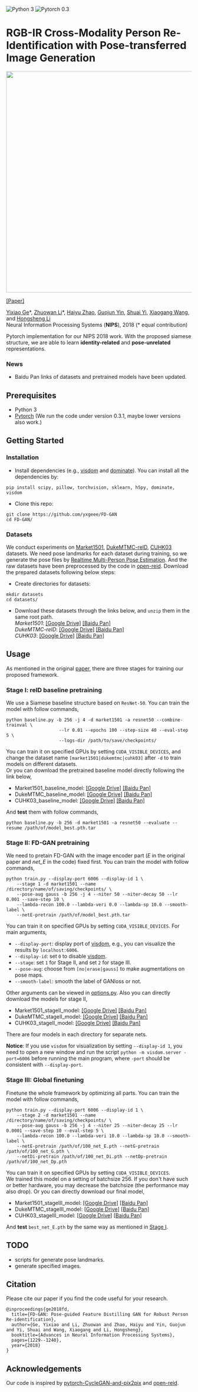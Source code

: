 ![Python 3](https://img.shields.io/badge/python-3-green.svg) ![Pytorch 0.3](https://img.shields.io/badge/pytorch-0.3-blue.svg)
# RGB-IR Cross-Modality Person Re-Identification with Pose-transferred Image Generation

<p align="center"><img src='framework.jpg' width="600px"></p>

[[Paper]](http://papers.nips.cc/paper/7398-fd-gan-pose-guided-feature-distilling-gan-for-robust-person-re-identification.pdf)

[Yixiao Ge](mailto:yxge@link.cuhk.edu.hk)\*, [Zhuowan Li](mailto:zli110@jhu.edu)\*, [Haiyu Zhao](mailto:zhaohaiyu@sensetime.com), [Guojun Yin](mailto:gjyin@mail.ustc.edu.cn), [Shuai Yi](mailto:yishuai@sensetime.com), [Xiaogang Wang](mailto:xgwang@ee.cuhk.edu.hk), and [Hongsheng Li](mailto:hsli@ee.cuhk.edu.hk)  
Neural Information Processing Systems (**NIPS**), 2018 (* equal contribution)

Pytorch implementation for our NIPS 2018 work. With the proposed siamese structure, we are able to learn **identity-related** and **pose-unrelated** representations.

### News
- Baidu Pan links of datasets and pretrained models have been updated.

## Prerequisites
- Python 3
- [Pytorch](https://pytorch.org/) (We run the code under version 0.3.1, maybe lower versions also work.)

## Getting Started

### Installation
- Install dependencies (e.g., [visdom](https://github.com/facebookresearch/visdom) and [dominate](https://github.com/Knio/dominate)). You can install all the dependencies by:
```
pip install scipy, pillow, torchvision, sklearn, h5py, dominate, visdom
```
- Clone this repo:
```
git clone https://github.com/yxgeee/FD-GAN
cd FD-GAN/
```

### Datasets
We conduct experiments on [Market1501](http://www.liangzheng.org/Project/project_reid.html), [DukeMTMC-reID](https://github.com/layumi/DukeMTMC-reID_evaluation), [CUHK03](http://www.ee.cuhk.edu.hk/~xgwang/CUHK_identification.html) datasets. We need pose landmarks for each dataset during training, so we generate the pose files by [Realtime Multi-Person Pose Estimation](https://github.com/tensorboy/pytorch_Realtime_Multi-Person_Pose_Estimation). And the raw datasets have been preprocessed by the code in [open-reid](https://github.com/Cysu/open-reid). 
Download the prepared datasets following below steps:
- Create directories for datasets:
```
mkdir datasets
cd datasets/
```
- Download these datasets through the links below, and `unzip` them in the same root path.  
*Market1501*: [[Google Drive]](https://drive.google.com/open?id=1LS5_bMqv-37F14FVuziK63gz0wPyb0Hh) [[Baidu Pan]](https://pan.baidu.com/s/13C7zcELYzd-5EnjAeDcX9A)  
*DukeMTMC-reID*: [[Google Drive]](https://drive.google.com/open?id=1Ujtm-Cq7lpyslBkG-rSBjkP1KVntrgSL) [[Baidu Pan]](https://pan.baidu.com/s/1B52P9RzTXv0JLmfmiA3aKg)  
*CUHK03*: [[Google Drive]](https://drive.google.com/open?id=1R7oCwyMHYIxpRVsYm7-2REmFopP9TSXL) [[Baidu Pan]](https://pan.baidu.com/s/1zH2jcEa_igC7Lzgts4FwVQ)  

## Usage
As mentioned in the original [paper](https://arxiv.org/abs/1810.02936), there are three stages for training our proposed framework.

### Stage I: reID baseline pretraining
We use a Siamese baseline structure based on `ResNet-50`. You can train the model with follow commands,
```
python baseline.py -b 256 -j 4 -d market1501 -a resnet50 --combine-trainval \
					--lr 0.01 --epochs 100 --step-size 40 --eval-step 5 \
					--logs-dir /path/to/save/checkpoints/
```
You can train it on specified GPUs by setting `CUDA_VISIBLE_DEVICES`, and change the dataset name `[market1501|dukemtmc|cuhk03]` after `-d` to train models on different datasets.  
Or you can download the pretrained baseline model directly following the link below,
- Market1501_baseline_model: [[Google Drive]](https://drive.google.com/open?id=1oNLf-gazgfN0EqkdIOKtcJSBx22BuO1-) [[Baidu Pan]](https://pan.baidu.com/s/1H0SNJmaM9GmYN2WE6W60Hw)
- DukeMTMC_baseline_model: [[Google Drive]](https://drive.google.com/open?id=1iVXIaXT6WQzKuLD3eDcBZB-3aNeZ6Ivf) [[Baidu Pan]](https://pan.baidu.com/s/1CCFjy9We7F9ZHpdTL65vxQ)
- CUHK03_baseline_model: [[Google Drive]](https://drive.google.com/open?id=1jubhvKl_Ny9b89wbX0-u2GhPEeXMLaUQ) [[Baidu Pan]](https://pan.baidu.com/s/1wtyfhiyxx6jWapMyR5x0Ig)

<a name="stageI"></a>And **test** them with follow commands,
```
python baseline.py -b 256 -d market1501 -a resnet50 --evaluate --resume /path/of/model_best.pth.tar
```

### Stage II: FD-GAN pretraining
We need to pretain FD-GAN with the image encoder part (*E* in the original paper and *net_E* in the code) fixed first. You can train the model with follow commands,
```
python train.py --display-port 6006 --display-id 1 \
	--stage 1 -d market1501 --name /directory/name/of/saving/checkpoints/ \
	--pose-aug gauss -b 256 -j 4 --niter 50 --niter-decay 50 --lr 0.001 --save-step 10 \
	--lambda-recon 100.0 --lambda-veri 0.0 --lambda-sp 10.0 --smooth-label \
	--netE-pretrain /path/of/model_best.pth.tar
```
You can train it on specified GPUs by setting `CUDA_VISIBLE_DEVICES`. For main arguments,
- `--display-port`: display port of [visdom](https://github.com/facebookresearch/visdom), e.g., you can visualize the results by `localhost:6006`.
- `--display-id`: set `0` to disable [visdom](https://github.com/facebookresearch/visdom).
- `--stage`: set `1` for Stage II, and set `2` for stage III.
- `--pose-aug`: choose from `[no|erase|gauss]` to make augmentations on pose maps.
- `--smooth-label`: smooth the label of GANloss or not. 

Other arguments can be viewed in [options.py](https://github.com/yxgeee/FD-GAN/blob/master/fdgan/options.py).
Also you can directly download the models for stage II,
- Market1501_stageII_model: [[Google Drive]](https://drive.google.com/open?id=1kIBuPzz-Ig70dE3rU-5-kyo3nGJP01NS) [[Baidu Pan]](https://pan.baidu.com/s/1X7T2yJPclZNzY4Bhr_wuuQ)
- DukeMTMC_stageII_model: [[Google Drive]](https://drive.google.com/open?id=1dD1cbg2jo5qhPbkMbsRYACRcVMrm28-o) [[Baidu Pan]](https://pan.baidu.com/s/17wELt0YdjTVzEbe_gRu60A)
- CUHK03_stageII_model: [[Google Drive]](https://drive.google.com/open?id=1552oDot-vgA27b-mCspJAuzaOl685koz) [[Baidu Pan]](https://pan.baidu.com/s/1pWmc8fNgC2xjDxM2Gb-pYA)

There are four models in each directory for separate nets.

**Notice**: 
If you use `visdom` for visualization by setting `--display-id 1`, you need to open a new window and run the script `python -m visdom.server -port=6006` before running the main program, where `-port` should be consistent with `--display-port`. 

### Stage III: Global finetuning
Finetune the whole framework by optimizing all parts. You can train the model with follow commands,
```
python train.py --display-port 6006 --display-id 1 \
	--stage 2 -d market1501 --name /directory/name/of/saving/checkpoints/ \
	--pose-aug gauss -b 256 -j 4 --niter 25 --niter-decay 25 --lr 0.0001 --save-step 10 --eval-step 5 \
	--lambda-recon 100.0 --lambda-veri 10.0 --lambda-sp 10.0 --smooth-label \
	--netE-pretrain /path/of/100_net_E.pth --netG-pretrain /path/of/100_net_G.pth \
	--netDi-pretrain /path/of/100_net_Di.pth --netDp-pretrain /path/of/100_net_Dp.pth
```
You can train it on specified GPUs by setting `CUDA_VISIBLE_DEVICES`.  
We trained this model on a setting of batchsize 256. If you don't have such or better hardware, you may decrease the batchsize (the performance may also drop).
Or you can directly download our final model,
- Market1501_stageIII_model: [[Google Drive]](https://drive.google.com/open?id=1w8xqopW0icA3VIxZyelI9k-Fb8rRCME7) [[Baidu Pan]](https://pan.baidu.com/s/1JE3Mwh0CxQ5EKkzLr7nEPg)
- DukeMTMC_stageIII_model: [[Google Drive]](https://drive.google.com/open?id=1axBHUcI7JmPbw8Y_mSpMKWIY9FUfFKMI) [[Baidu Pan]](https://pan.baidu.com/s/1tBF67qZrDmSgxOKENjUdFQ)
- CUHK03_stageIII_model: [[Google Drive]](https://drive.google.com/open?id=1q6HkDlDUIV9YNUwAggy-HI9zYQjt7Ihk) [[Baidu Pan]](https://pan.baidu.com/s/1fUaNTlOXjtEUQSq217X25Q)

And **test** `best_net_E.pth` by the same way as mentioned in [Stage I](#stageI).

## TODO
- scripts for generate pose landmarks.
- generate specified images.

## Citation
Please cite our paper if you find the code useful for your research.
```
@inproceedings{ge2018fd,
  title={FD-GAN: Pose-guided Feature Distilling GAN for Robust Person Re-identification},
  author={Ge, Yixiao and Li, Zhuowan and Zhao, Haiyu and Yin, Guojun and Yi, Shuai and Wang, Xiaogang and Li, Hongsheng},
  booktitle={Advances in Neural Information Processing Systems},
  pages={1229--1240},
  year={2018}
}
```

## Acknowledgements
Our code is inspired by [pytorch-CycleGAN-and-pix2pix](https://github.com/junyanz/pytorch-CycleGAN-and-pix2pix) and [open-reid](https://github.com/Cysu/open-reid).
